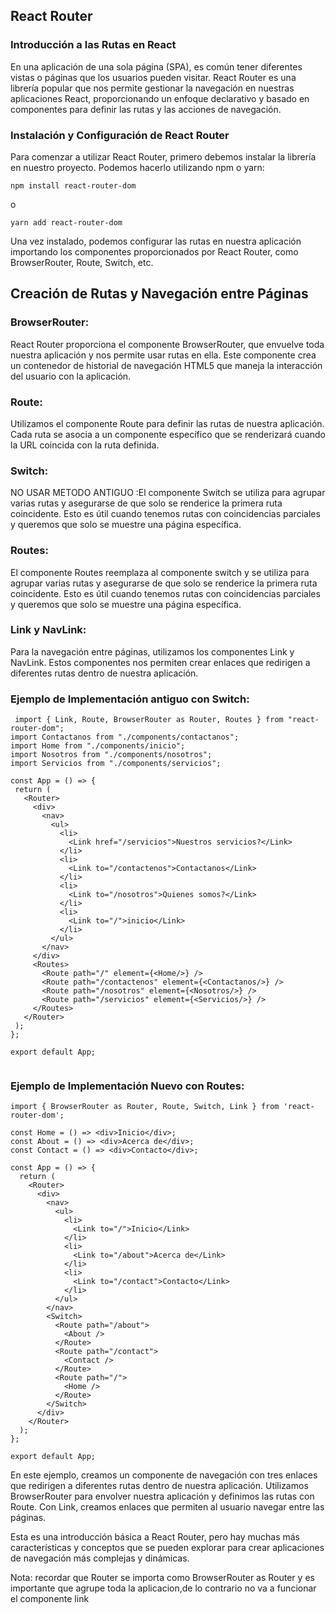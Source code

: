 ## React Router

### Introducción a las Rutas en React

En una aplicación de una sola página (SPA), es común tener diferentes vistas o páginas que los usuarios pueden visitar. React Router es una librería popular que nos permite gestionar la navegación en nuestras aplicaciones React, proporcionando un enfoque declarativo y basado en componentes para definir las rutas y las acciones de navegación.

### Instalación y Configuración de React Router

Para comenzar a utilizar React Router, primero debemos instalar la librería en nuestro proyecto. Podemos hacerlo utilizando npm o yarn:

```
npm install react-router-dom
```
o
```
yarn add react-router-dom
```

Una vez instalado, podemos configurar las rutas en nuestra aplicación importando los componentes proporcionados por React Router, como BrowserRouter, Route, Switch, etc.

## Creación de Rutas y Navegación entre Páginas
### BrowserRouter: 
React Router proporciona el componente BrowserRouter, que envuelve toda nuestra aplicación y nos permite usar rutas en ella. Este componente crea un contenedor de historial de navegación HTML5 que maneja la interacción del usuario con la aplicación.

### Route: 
Utilizamos el componente Route para definir las rutas de nuestra aplicación. Cada ruta se asocia a un componente específico que se renderizará cuando la URL coincida con la ruta definida.

### Switch: 
NO USAR METODO ANTIGUO :El componente Switch se utiliza para agrupar varias rutas y asegurarse de que solo se renderice la primera ruta coincidente. Esto es útil cuando tenemos rutas con coincidencias parciales y queremos que solo se muestre una página específica.

### Routes: 
El componente Routes reemplaza al componente switch y se utiliza para agrupar varias rutas y asegurarse de que solo se renderice la primera ruta coincidente. Esto es útil cuando tenemos rutas con coincidencias parciales y queremos que solo se muestre una página específica.

### Link y NavLink: 
Para la navegación entre páginas, utilizamos los componentes Link y NavLink. Estos componentes nos permiten crear enlaces que redirigen a diferentes rutas dentro de nuestra aplicación.

### Ejemplo de Implementación antiguo con Switch:
 ```
  import { Link, Route, BrowserRouter as Router, Routes } from "react-router-dom";
import Contactanos from "./components/contactanos";
import Home from "./components/inicio";
import Nosotros from "./components/nosotros";
import Servicios from "./components/servicios";

const App = () => {
  return (
    <Router>
      <div>
        <nav>
          <ul>
            <li>
              <Link href="/servicios">Nuestros servicios?</Link>
            </li>
            <li>
              <Link to="/contactenos">Contactanos</Link>
            </li>
            <li>
              <Link to="/nosotros">Quienes somos?</Link>
            </li>
            <li>
              <Link to="/">inicio</Link>
            </li>
          </ul>
        </nav>
      </div>
      <Routes>
        <Route path="/" element={<Home/>} />
        <Route path="/contactenos" element={<Contactanos/>} />
        <Route path="/nosotros" element={<Nosotros/>} />
        <Route path="/servicios" element={<Servicios/>} />
      </Routes>
    </Router>
  );
};

export default App;


 ```

### Ejemplo de Implementación Nuevo con Routes:

```
import { BrowserRouter as Router, Route, Switch, Link } from 'react-router-dom';

const Home = () => <div>Inicio</div>;
const About = () => <div>Acerca de</div>;
const Contact = () => <div>Contacto</div>;

const App = () => {
  return (
    <Router>
      <div>
        <nav>
          <ul>
            <li>
              <Link to="/">Inicio</Link>
            </li>
            <li>
              <Link to="/about">Acerca de</Link>
            </li>
            <li>
              <Link to="/contact">Contacto</Link>
            </li>
          </ul>
        </nav>
        <Switch>
          <Route path="/about">
            <About />
          </Route>
          <Route path="/contact">
            <Contact />
          </Route>
          <Route path="/">
            <Home />
          </Route>
        </Switch>
      </div>
    </Router>
  );
};

export default App;
```




En este ejemplo, creamos un componente de navegación con tres enlaces que redirigen a diferentes rutas dentro de nuestra aplicación. Utilizamos BrowserRouter para envolver nuestra aplicación y definimos las rutas con Route. Con Link, creamos enlaces que permiten al usuario navegar entre las páginas.

Esta es una introducción básica a React Router, pero hay muchas más características y conceptos que se pueden explorar para crear aplicaciones de navegación más complejas y dinámicas.

Nota: recordar que Router se importa como  BrowserRouter as Router y es importante que agrupe toda la aplicacion,de lo contrario no va a funcionar el componente link